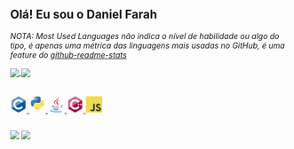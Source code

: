 ## Olá! Eu sou o Daniel Farah

*NOTA: Most Used Languages não indica o nível de habilidade ou algo do tipo, é apenas uma métrica das linguagens mais usadas no GitHub, é uma feature do [github-readme-stats](https://github.com/anuraghazra/github-readme-stats)*
<div>
  <a href="https://github.com/danielfarah54">
    <img align="center" height="157em" src="https://github-readme-stats.vercel.app/api?username=danielfarah54&hide=stars&count_private=true&show_icons=true&theme=gotham&include_all_commits=true"/>
    <img align="center" height="157em" src="https://github-readme-stats.vercel.app/api/top-langs/?username=danielfarah54&layout=compact&theme=gotham&langs_count=16"/>
</div><br>
<div style="display: inline_block"><br>
  <code><img height="30" title="C" src="https://raw.githubusercontent.com/devicons/devicon/master/icons/c/c-original.svg"></code>
  <code><img height="30" title="Python" src="https://raw.githubusercontent.com/devicons/devicon/master/icons/python/python-original.svg"></code>
  <code><img height="30" title="Java" src="https://raw.githubusercontent.com/devicons/devicon/master/icons/java/java-original.svg"></code>
  <code><img height="30" title="C++" src="https://raw.githubusercontent.com/devicons/devicon/master/icons/cplusplus/cplusplus-original.svg"></code>
  <code><img height="30" title="JavaScript" src="https://raw.githubusercontent.com/devicons/devicon/master/icons/javascript/javascript-original.svg"></code>
</div>

##

<div>
  <a href = "mailto: danielfarah54@gmail.com"><img src="https://img.shields.io/badge/-Gmail-%23EA4335?style=for-the-badge&logo=gmail&logoColor=white" target="_blank"></a>
  <a href="https://www.linkedin.com/in/danielfarah54" target="_blank"><img src="https://img.shields.io/badge/-LinkedIn-%230077B5?style=for-the-badge&logo=linkedin&logoColor=white" target="_blank"></a>
</div>

<!--
**danielfarah54/danielfarah54** is a ✨ _special_ ✨ repository because its `README.md` (this file) appears on your GitHub profile.

Here are some ideas to get you started:

- 🔭 I’m currently working on ...
- 🌱 I’m currently learning ...
- 👯 I’m looking to collaborate on ...
- 🤔 I’m looking for help with ...
- 💬 Ask me about ...
- 📫 How to reach me: ...
- 😄 Pronouns: ...
- ⚡ Fun fact: ...
-->
